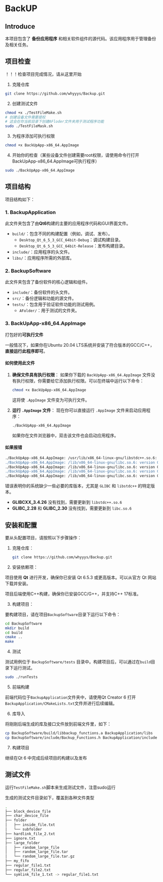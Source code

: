 # BackUP
## Introduce

本项目包含了 **备份应用程序** 和相关软件组件的源代码。该应用程序用于管理备份及相关任务。

## 项目检查

！！！检查项目完成情况，请从这里开始

1. 克隆仓库

```bash
git clone https://github.com/whyyys/Backup.git
```

2. 创建测试文件

```bash
chmod +x ./TestFileMake.sh
# 创建设备文件需要提权
# 这会在你当前目录下创建AFloder文件夹用于测试程序功能
sudo ./TestFileMask.sh 
```

3. 为程序添加可执行权限

```bash
chmod +x BackUpApp-x86_64.AppImage
```

4. 开始你的检查（某些设备文件创建需要root权限，请使用命令行打开BackUpApp-x86_64.AppImage可执行程序）

``` bash
sudo ./BackUpApp-x86_64.AppImage
```

## 项目结构

项目结构如下：

### 1. **BackupApplication**

此文件夹包含了由**Qt6**构建的主要的应用程序代码和GUI界面文件。

- `build/`：包含不同的构建配置（例如，调试、发布）。
  - `Desktop_Qt_6_5_3_GCC_64bit-Debug`：调试构建目录。
  - `Desktop_Qt_6_5_3_GCC_64bit-Release`：发布构建目录。
- `include/`：应用程序的头文件。
- `libs/`：应用程序所需的外部库。

### 2. **BackupSoftware**

此文件夹包含了备份软件的核心逻辑和组件。

- `include/`：备份软件的头文件。
- `src/`：备份逻辑和功能的源文件。
- `tests/`：包含用于验证软件功能的测试用例。
  - `AFolder/`：用于测试的文件夹。

### 3. **BackUpApp-x86_64.AppImage**

打包好的**可执行文件**

一般情况下，如果你在Ubuntu 20.04 LTS系统并安装了符合版本的GCC/C++，**直接运行此程序即可**。

#### 如何使用此文件

1. **确保文件具有执行权限**： 如果你下载的 `BackUpApp-x86_64.AppImage` 文件没有执行权限，你需要给它添加执行权限。可以在终端中运行以下命令：

   ```bash
   chmod +x BackUpApp-x86_64.AppImage
   ```

   这将使 `.AppImage` 文件变为可执行文件。

2. **运行 `.AppImage` 文件**： 现在你可以直接运行 `.AppImage` 文件来启动应用程序：

   ```bash
   ./BackUpApp-x86_64.AppImage
   ```

   如果你在文件浏览器中，双击该文件也会启动应用程序。

#### 如果报错

```bash
./BackUpApp-x86_64.AppImage: /usr/lib/x86_64-linux-gnu/libstdc++.so.6: version GLIBCXX_3.4.26' not found (required by ./BackUpApp-x86_64.AppImage)
./BackUpApp-x86_64.AppImage: /lib/x86_64-linux-gnu/libc.so.6: version GLIBC_2.28' not found (required by /tmp/.mount_BackUptoYBPb/lib/libQt6Core.so.6)
./BackUpApp-x86_64.AppImage: /lib/x86_64-linux-gnu/libc.so.6: version GLIBC_2.28' not found (required by /tmp/.mount_BackUptoYBPb/lib/libglib-2.0.so.0)
./BackUpApp-x86_64.AppImage: /lib/x86_64-linux-gnu/libc.so.6: version GLIBC_2.28' not found (required by /tmp/.mount_BackUptoYBPb/lib/libsystemd.so.0)
./BackUpApp-x86_64.AppImage: /lib/x86_64-linux-gnu/libc.so.6: version GLIBC_2.30' not found (required by /tmp/.mount_BackUptoYBPb/lib/libsystemd.so.0)
```

错误表明你的系统缺少一些必要的库版本，尤其是 `GLIBC` 和 `libstdc++` 的特定版本。

- **GLIBCXX_3.4.26** 没有找到，需要更新到 `libstdc++.so.6`
- **GLIBC_2.28** 和 **GLIBC_2.30** 没有找到，需要更新到 `libc.so.6`

## 安装和配置

要从头配置项目，请按照以下步骤操作：

1. 克隆仓库：

   ```bash
   git clone https://github.com/whyyys/Backup.git
   ```

2. 安装依赖项：

项目使用 **Qt** 进行开发，确保你已安装 Qt 6.5.3 或更高版本。可以从官方 Qt 网站下载并安装。

项目后端使用C++构建，确保你已安装GCC/G++，并支持C++ 17标准。

3. 构建项目：

要构建项目，请在项目`BackupSoftware`目录下运行以下命令：

```bash
cd BackupSoftware
mkdir build
cd build
cmake ..
make
```

4. 测试

测试用例位于 `BackupSoftware/tests` 目录中。构建项目后，可以通过在`build`目录下运行测试。

```bash
sudo ./runTests
```

5. 前端构建

前端代码位于`BackupApplication`文件夹中，请使用Qt Creator 6 打开`BackupApplication/CMakeLists.txt`文件并进行后续编辑。

6. 库导入

将刚刚后端生成的库及接口文件放到前端文件里，如下：

```bash
cp BackupSoftware/build/libbackup_functions.a BackupApplication/libs
cp BackupSoftware/include/Backup_Functions.h BackupApplication/include
```

7. 构建项目

继续在Qt 6 中完成后续项目的构建以及发布

## 测试文件

运行`TestFileMake.sh`脚本来生成测试文件，注意sudo运行

生成的测试文件目录如下，覆盖到各种文件类型

```bash
.
├── block_device_file
├── char_device_file
├── folder
│   ├── inside_file.txt
│   └── subfolder
├── hardlink_file_2.txt
├── ignore.txt
├── large_folder
│   ├── random_large_file
│   ├── random_large_file.tar
│   └── random_large_file.tar.gz
├── my_fifo
├── regular_file1.txt
├── regular_file2.txt
└── symlink_file_1.txt -> regular_file1.txt
```

